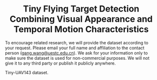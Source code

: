 <div align="center">
  <h1>Tiny Flying Target Detection Combining Visual Appearance and Temporal Motion Characteristics</h1>
</div>

To encourage related research, we will provide the dataset according to your request.  Please email your full name and affiliation to the contact person (gang.wang@uestc.edu.cn).  We ask for your information only to make sure the dataset is used for non-commercial purposes.  We will not give it to any third party or publish it publicly anywhere.

Tiny-UAV143 dataset.


